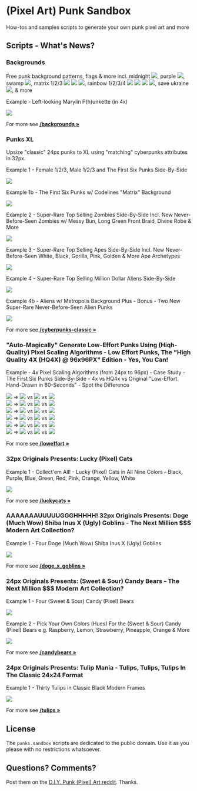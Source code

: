 # (Pixel Art) Punk Sandbox


How-tos and samples scripts to generate your own punk pixel art and more




## Scripts - What's News?


### Backgrounds

Free punk background patterns, flags & more incl.
 midnight ![](backgrounds/midnight-24x24.png),
 purple ![](backgrounds/purple-24x24.png),
 swamp ![](backgrounds/swamp-24x24.png),
 matrix 1/2/3 ![](backgrounds/matrix1-24x24.png)
  ![](backgrounds/matrix2-24x24.png)
  ![](backgrounds/matrix3-24x24.png),
 rainbow 1/2/3/4 ![](backgrounds/rainbow1-24x24.png)
  ![](backgrounds/rainbow2-24x24.png)
  ![](backgrounds/rainbow3-24x24.png)
  ![](backgrounds/rainbow4-24x24.png),
 save ukraine ![](backgrounds/flag_ukraine-24x24.png),
 & more


Example - Left-looking Marylin P(h)unkette (in 4x)

![](backgrounds/i/punk-backgrounds@4x.png)


For more see [**/backgrounds »**](backgrounds)


### Punks XL

Upsize "classic" 24px punks to XL using "matching" cyberpunks attributes in 32px.

Example 1 - Female 1/2/3, Male 1/2/3 and The First Six Punks Side-By-Side

![](cyberpunks-classic/i/punks-xl.png)

Example 1b - The First Six Punks w/ Codelines "Matrix" Background

![](cyberpunks-classic/i/punks-xl_ii.png)


Example 2 - Super-Rare Top Selling Zombies Side-By-Side Incl. New Never-Before-Seen Zombies w/ Messy Bun, Long Green Front Braid, Divine Robe  & More

![](cyberpunks-classic/i/zombies-xl.png)


Example 3 - Super-Rare Top Selling Apes Side-By-Side Incl. New Never-Before-Seen White, Black, Gorilla, Pink, Golden & More Ape Archetypes

![](cyberpunks-classic/i/apes-xl.png)


Example 4 - Super-Rare Top Selling Million Dollar Aliens Side-By-Side

![](cyberpunks-classic/i/aliens-xl.png)

Example 4b - Aliens w/ Metropolis Background Plus - Bonus - Two New Super-Rare  Never-Before-Seen Alien Punks

![](cyberpunks-classic/i/aliens-xl_ii.png)


For more see [**/cyberpunks-classic »**](cyberpunks-classic)



###  "Auto-Magically" Generate Low-Effort Punks Using (Hiqh-Quality) Pixel Scaling Algorithms - Low Effort Punks, The "High Quality 4X (HQ4X) @ 96x96PX" Edition - Yes, You Can!

Example - 4x Pixel Scaling Algorithms (from 24px to 96px) - Case Study - The First Six Punks Side-By-Side - 4x vs HQ4x vs Original "Low-Effort Hand-Drawn in 60-Seconds" - Spot the Difference

![](loweffort/i/punk0.png) => ![](loweffort/i/punk0@4x.png) vs ![](loweffort/i/punk0@hq4x.png) vs ![](loweffort/i/loweffortpunk0-96x96.png)  <br>
![](loweffort/i/punk1.png) => ![](loweffort/i/punk1@4x.png) vs ![](loweffort/i/punk1@hq4x.png) vs ![](loweffort/i/loweffortpunk1-96x96.png) <br>
![](loweffort/i/punk2.png) => ![](loweffort/i/punk2@4x.png) vs ![](loweffort/i/punk2@hq4x.png) vs ![](loweffort/i/loweffortpunk2-96x96.png) <br>
![](loweffort/i/punk3.png) => ![](loweffort/i/punk3@4x.png) vs ![](loweffort/i/punk3@hq4x.png) vs ![](loweffort/i/loweffortpunk3-96x96.png) <br>
![](loweffort/i/punk4.png) => ![](loweffort/i/punk4@4x.png) vs ![](loweffort/i/punk4@hq4x.png) vs ![](loweffort/i/loweffortpunk4-96x96.png) <br>
![](loweffort/i/punk5.png) => ![](loweffort/i/punk5@4x.png) vs ![](loweffort/i/punk5@hq4x.png) vs ![](loweffort/i/loweffortpunk5-96x96.png) <br>


For more see [**/loweffort »**](loweffort)



### 32px Originals Presents: Lucky (Pixel) Cats

Example 1 - Collect'em All! - Lucky (Pixel) Cats in All Nine Colors - Black, Purple, Blue, Green, Red, Pink, Orange, Yellow, White

![](luckycats/i/luckycats.png)

For more see [**/luckycats »**](luckycats)



### AAAAAAAUUUUUGGGHHHHH! 32px Originals Presents: Doge (Much Wow) Shiba Inus X (Ugly) Goblins - The Next Million $$$ Modern Art Collection?

Example 1 -  Four Doge (Much Wow) Shiba Inus X (Ugly) Goblins

![](doge_x_goblins/i/doge_x_goblins.png)


For more see [**/doge_x_goblins »**](doge_x_goblins)



### 24px Originals Presents:  (Sweet & Sour) Candy Bears - The Next Million $$$ Modern Art Collection?

Example 1 - Four (Sweet & Sour) Candy (Pixel) Bears

![](candybears/i/candybears.png)

Example 2 - Pick Your Own Colors (Hues) For the (Sweet & Sour) Candy (Pixel) Bears e.g. Raspberry, Lemon, Strawberry, Pineapple, Orange & More

![](candybears/i/candybears-vol5.png)

For more see [**/candybears »**](candybears)



### 24px Originals Presents: Tulip Mania - Tulips, Tulips, Tulips In The Classic 24x24 Format

Example 1 - Thirty Tulips in Classic Black Modern Frames

![](tulips/i/tulips.png)

For more see [**/tulips »**](tulips)




## License

The `punks.sandbox` scripts are dedicated to the public domain.
Use it as you please with no restrictions whatsoever.


## Questions? Comments?

Post them on the [D.I.Y. Punk (Pixel) Art reddit](https://old.reddit.com/r/DIYPunkArt). Thanks.

